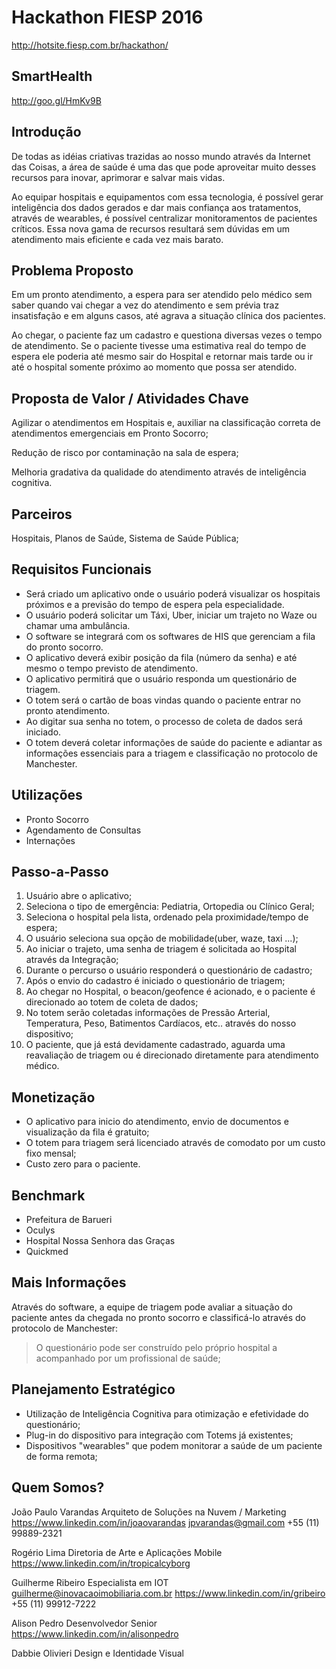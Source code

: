 # Hackathon FIESP 2016
http://hotsite.fiesp.com.br/hackathon/

## SmartHealth

http://goo.gl/HmKv9B

## Introdução

De todas as idéias criativas trazidas ao nosso mundo através da Internet das Coisas, a área de saúde é uma das que pode aproveitar muito desses recursos para inovar, aprimorar e salvar mais vidas.

Ao equipar hospitais e equipamentos com essa tecnologia, é possível gerar inteligência dos dados gerados e dar mais confiança aos tratamentos, através de wearables, é possível centralizar monitoramentos de pacientes críticos. Essa nova gama de recursos resultará sem dúvidas em um atendimento mais eficiente e cada vez mais barato.

## Problema Proposto

Em um pronto atendimento, a espera para ser atendido pelo médico sem saber quando vai chegar a vez do atendimento e sem prévia traz insatisfação e em alguns casos, até agrava a situação clínica dos pacientes.

Ao chegar, o paciente faz um cadastro e questiona diversas vezes o tempo de atendimento. Se o paciente tivesse uma estimativa real do tempo de espera ele poderia até mesmo sair do Hospital e retornar mais tarde ou ir até o hospital somente próximo ao momento que possa ser atendido.

## Proposta de Valor / Atividades Chave

Agilizar o atendimentos em Hospitais e, auxiliar na classificação correta de atendimentos emergenciais em Pronto Socorro;

Redução de risco por contaminação na sala de espera;

Melhoria gradativa da qualidade do atendimento através de inteligência cognitiva.

## Parceiros

Hospitais, Planos de Saúde, Sistema de Saúde Pública;

## Requisitos Funcionais

- Será criado um aplicativo onde o usuário poderá visualizar os hospitais próximos e a previsão do tempo de espera pela especialidade.
- O usuário poderá solicitar um Táxi, Uber, iniciar um trajeto no Waze ou chamar uma ambulância.
- O software se integrará com os softwares de HIS que gerenciam a fila do pronto socorro.
- O aplicativo deverá exibir posição da fila (número da senha) e até mesmo o tempo previsto de atendimento.
- O aplicativo permitirá que o usuário responda um questionário de triagem.
- O totem será o cartão de boas vindas quando o paciente entrar no pronto atendimento.
- Ao digitar sua senha no totem, o processo de coleta de dados será iniciado.
- O totem deverá coletar informações de saúde do paciente e adiantar as informações essenciais para a triagem e classificação no protocolo de Manchester.

## Utilizações

- Pronto Socorro
- Agendamento de Consultas
- Internações

## Passo-a-Passo

1. Usuário abre o aplicativo;
2. Seleciona o tipo de emergência: Pediatria, Ortopedia ou Clínico Geral;
3. Seleciona o hospital pela lista, ordenado pela proximidade/tempo de espera;
4. O usuário seleciona sua opção de mobilidade(uber, waze, taxi ...);
5. Ao iniciar o trajeto, uma senha de triagem é solicitada ao Hospital através da Integração;
6. Durante o percurso o usuário responderá o questionário de cadastro;
7. Após o envio do cadastro é iniciado o questionário de triagem;
8. Ao chegar no Hospital, o beacon/geofence é acionado, e o paciente é direcionado ao totem de coleta de dados;
9. No totem serão coletadas informações de Pressão Arterial, Temperatura, Peso, Batimentos Cardíacos, etc.. através do nosso dispositivo;
10. O paciente, que já está devidamente cadastrado, aguarda uma reavaliação de triagem ou é direcionado diretamente para atendimento médico.

## Monetização

- O aplicativo para inicio do atendimento, envio de documentos e visualização da fila é gratuito;
- O totem para triagem será licenciado através de comodato por um custo fixo mensal;
- Custo zero para o paciente.

## Benchmark

- Prefeitura de Barueri
- Oculys
- Hospital Nossa Senhora das Graças
- Quickmed

## Mais Informações

Através do software, a equipe de triagem pode avaliar a situação do paciente antes da chegada no pronto socorro e classificá-lo através do protocolo de Manchester:

> O questionário pode ser construído pelo próprio hospital a acompanhado por um profissional de saúde;


## Planejamento Estratégico

- Utilização de Inteligência Cognitiva para otimização e efetividade do questionário;
- Plug-in do dispositivo para integração com Totems já existentes;
- Dispositivos "wearables" que podem monitorar a saúde de um paciente de forma remota;


## Quem Somos?

João Paulo Varandas
Arquiteto de Soluções na Nuvem / Marketing
https://www.linkedin.com/in/joaovarandas
jpvarandas@gmail.com
+55 (11) 99889-2321

Rogério Lima
Diretoria de Arte e Aplicações Mobile
https://www.linkedin.com/in/tropicalcyborg


Guilherme Ribeiro
Especialista em IOT
guilherme@inovacaoimobiliaria.com.br
https://www.linkedin.com/in/gribeiro
+55 (11) 99912-7222

Alison Pedro
Desenvolvedor Senior
https://www.linkedin.com/in/alisonpedro

Dabbie Olivieri
Design e Identidade Visual







